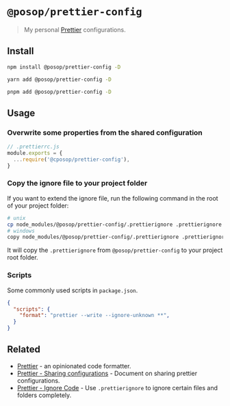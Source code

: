 # `@posop/prettier-config`

> My personal [Prettier](https://prettier.io) configurations.
## Install

```sh
npm install @posop/prettier-config -D
```

```sh
yarn add @posop/prettier-config -D
```

```sh
pnpm add @posop/prettier-config -D
```

## Usage

### Overwrite some properties from the shared configuration

```js
// .prettierrc.js
module.exports = {
  ...require('@cposop/prettier-config'),
}
```

### Copy the ignore file to your project folder

If you want to extend the ignore file, run the following command in the root of your project folder:

```bash
# unix
cp node_modules/@posop/prettier-config/.prettierignore .prettierignore
# windows
copy node_modules/@posop/prettier-config/.prettierignore .prettierignore
```

It will copy the `.prettierignore` from `@posop/prettier-config` to your project root folder.

### Scripts

Some commonly used scripts in `package.json`.

```json
{
  "scripts": {
    "format": "prettier --write --ignore-unknown **",
  }
}
```

## Related

- [Prettier](https://github.com/prettier/prettier) - an opinionated code formatter.
- [Prettier - Sharing configurations](https://prettier.io/docs/en/configuration.html#sharing-configurations) - Document on sharing prettier configurations.
- [Prettier - Ignore Code](https://prettier.io/docs/en/ignore.html) - Use `.prettierignore` to ignore certain files and folders completely.
